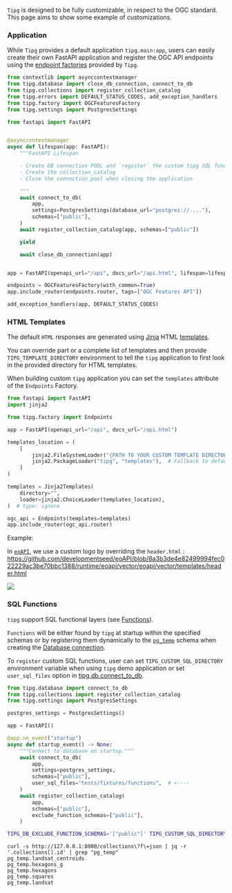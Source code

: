 
`Tipg` is designed to be fully customizable, in respect to the OGC standard. This page aims to show some example of customizations.


### Application

While `Tipg` provides a default application `tipg.main:app`, users can easily create their own FastAPI application and register the OGC API endpoints using the [endpoint factories](/user_guide/factories/) provided by `Tipg`.

```python
from contextlib import asynccontextmanager
from tipg.database import close_db_connection, connect_to_db
from tipg.collections import register_collection_catalog
from tipg.errors import DEFAULT_STATUS_CODES, add_exception_handlers
from tipg.factory import OGCFeaturesFactory
from tipg.settings import PostgresSettings

from fastapi import FastAPI


@asynccontextmanager
async def lifespan(app: FastAPI):
    """FastAPI Lifespan

    - Create DB connection POOL and `register` the custom tipg SQL function within `pg_temp`
    - Create the collection_catalog
    - Close the connection pool when closing the application

    """
    await connect_to_db(
        app,
        settings=PostgresSettings(database_url="postgres://...."),
        schemas=["public"],
    )
    await register_collection_catalog(app, schemas=["public"])

    yield

    await close_db_connection(app)


app = FastAPI(openapi_url="/api", docs_url="/api.html", lifespan=lifespan)

endpoints = OGCFeaturesFactory(with_common=True)
app.include_router(endpoints.router, tags=["OGC Features API"])

add_exception_handlers(app, DEFAULT_STATUS_CODES)
```

### HTML Templates

The default `HTML` responses are generated using [Jinja](https://jinja.palletsprojects.com) HTML [templates](https://github.com/developmentseed/tipg/tree/main/tipg/templates).

You can override part or a complete list of templates and then provide `TIPG_TEMPLATE_DIRECTORY` environment to tell the `tipg` application to first look in the provided directory for HTML templates.

When building custom `tipg` application you can set the `templates` attribute of the `Endpoints` Factory.

```python
from fastapi import FastAPI
import jinja2

from tipg.factory import Endpoints

app = FastAPI(openapi_url="/api", docs_url="/api.html")

templates_location = (
    [
        jinja2.FileSystemLoader("{PATH TO YOUR CUSTOM TEMPLATE DIRECTORY}"),
        jinja2.PackageLoader("tipg", "templates"),  # Fallback to default's tipg templates
    ]
)

templates = Jinja2Templates(
    directory="",
    loader=jinja2.ChoiceLoader(templates_location),
)  # type: ignore

ogc_api = Endpoints(templates=templates)
app.include_router(ogc_api.router)
```

Example:

In [`eoAPI`](https://github.com/developmentseed/eoAPI), we use a custom logo by overriding the `header.html` : https://github.com/developmentseed/eoAPI/blob/8a3b3de4e82499994fec022229ac3be70bbc1388/runtime/eoapi/vector/eoapi/vector/templates/header.html

![](https://github.com/developmentseed/tipg/assets/10407788/8c79e668-252b-464c-a50b-8efe7a99d931)


### SQL Functions

`tipg` support SQL functional layers (see [Functions](../functions/)).

`Functions` will be either found by `tipg` at startup within the specified schemas or by registering them dynamically to the [`pg_temp`](https://www.postgresql.org/docs/current/runtime-config-client.html) schema when creating the [Database connection](https://github.com/developmentseed/tipg/blob/2543707238a97a0527effff710a83f9bea66440f/tipg/db.py#L63-L65).

To `register` custom SQL functions, user can set `TIPG_CUSTOM_SQL_DIRECTORY` environment variable when using `tipg` demo application or set `user_sql_files` option in [tipg.db.connect_to_db](https://github.com/developmentseed/tipg/blob/2543707238a97a0527effff710a83f9bea66440f/tipg/main.py#L90-L109).

```python
from tipg.database import connect_to_db
from tipg.collections import register_collection_catalog
from tipg.settings import PostgresSettings

postgres_settings = PostgresSettings()

app = FastAPI()

@app.on_event("startup")
async def startup_event() -> None:
    """Connect to database on startup."""
    await connect_to_db(
        app,
        settings=postgres_settings,
        schemas=["public"],
        user_sql_files="tests/fixtures/functions",  # <----
    )
    await register_collection_catalog(
        app,
        schemas=["public"],
        exclude_function_schemas=["public"],
    )
```

```bash
TIPG_DB_EXCLUDE_FUNCTION_SCHEMAS='["public"]' TIPG_CUSTOM_SQL_DIRECTORY=tests/fixtures/functions  uvicorn tipg.main:app --port 8000 --reload
```

```
curl -s http://127.0.0.1:8000/collections\?f\=json | jq -r '.collections[].id' | grep "pg_temp"
pg_temp.landsat_centroids
pg_temp.hexagons_g
pg_temp.hexagons
pg_temp.squares
pg_temp.landsat
```

